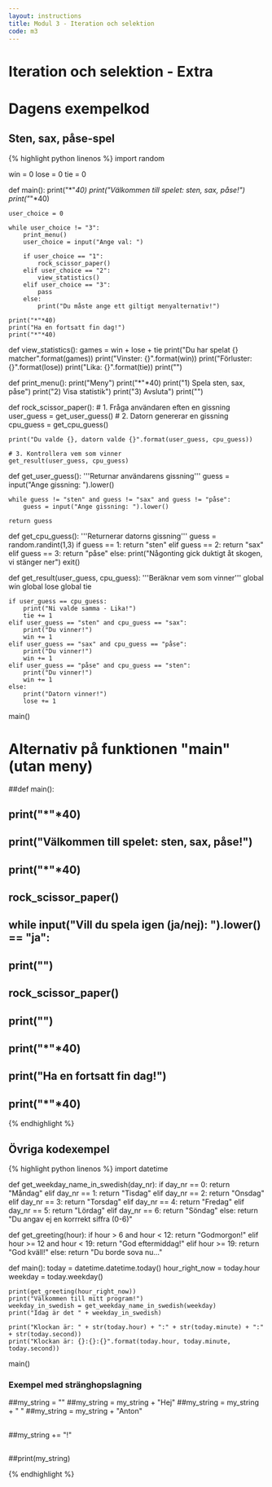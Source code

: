```yaml
---
layout: instructions
title: Modul 3 - Iteration och selektion
code: m3
---
```


# Iteration och selektion - Extra

# Dagens exempelkod

<!--Notera gärna hur funktionerna är kommenterade för enklare användning!-->

## Sten, sax, påse-spel

{% highlight python linenos %}
import random

win = 0
lose = 0
tie = 0

def main():
    print("*"*40)
    print("Välkommen till spelet: sten, sax, påse!")
    print("*"*40)

    user_choice = 0

    while user_choice != "3":
        print_menu()
        user_choice = input("Ange val: ")

        if user_choice == "1":
            rock_scissor_paper()
        elif user_choice == "2":
            view_statistics()
        elif user_choice == "3":
            pass
        else:
            print("Du måste ange ett giltigt menyalternativ!")

    print("*"*40)
    print("Ha en fortsatt fin dag!")
    print("*"*40)

def view_statistics():
    games = win + lose + tie
    print("Du har spelat {} matcher".format(games))
    print("Vinster: {}".format(win))
    print("Förluster: {}".format(lose))
    print("Lika: {}".format(tie))
    print("")

def print_menu():
    print("Meny")
    print("*"*40)
    print("1) Spela sten, sax, påse")
    print("2) Visa statistik")
    print("3) Avsluta")
    print("")

def rock_scissor_paper():
    # 1. Fråga användaren eften en gissning
    user_guess = get_user_guess()
    # 2. Datorn genererar en gissning
    cpu_guess = get_cpu_guess()

    print("Du valde {}, datorn valde {}".format(user_guess, cpu_guess))
    
    # 3. Kontrollera vem som vinner
    get_result(user_guess, cpu_guess)

def get_user_guess():
    '''Returnar användarens gissning'''
    guess = input("Ange gissning: ").lower()

    while guess != "sten" and guess != "sax" and guess != "påse":
        guess = input("Ange gissning: ").lower()  

    return guess

def get_cpu_guess():
    '''Returnerar datorns gissning'''
    guess = random.randint(1,3)
    if guess == 1:
        return "sten"
    elif guess == 2:
        return "sax"
    elif guess == 3:
        return "påse"
    else:
        print("Någonting gick duktigt åt skogen, vi stänger ner")
        exit()

def get_result(user_guess, cpu_guess):
    '''Beräknar vem som vinner'''
    global win
    global lose
    global tie

    if user_guess == cpu_guess:
        print("Ni valde samma - Lika!")
        tie += 1
    elif user_guess == "sten" and cpu_guess == "sax":
        print("Du vinner!")
        win += 1
    elif user_guess == "sax" and cpu_guess == "påse":
        print("Du vinner!")
        win += 1
    elif user_guess == "påse" and cpu_guess == "sten":
        print("Du vinner!")
        win += 1
    else:
        print("Datorn vinner!")
        lose += 1

main()


# Alternativ på funktionen "main" (utan meny)

##def main():
##    print("*"*40)
##    print("Välkommen till spelet: sten, sax, påse!")
##    print("*"*40)
##    rock_scissor_paper()
##
##    while input("Vill du spela igen (ja/nej): ").lower() == "ja":
##        print("")
##        rock_scissor_paper()
##        print("")
##
##    print("*"*40)
##    print("Ha en fortsatt fin dag!")
##    print("*"*40)
{% endhighlight %}

## Övriga kodexempel

{% highlight python linenos %}
import datetime

def get_weekday_name_in_swedish(day_nr):
    if day_nr == 0:
        return "Måndag"
    elif day_nr == 1:
        return "Tisdag"
    elif day_nr == 2:
        return "Onsdag"
    elif day_nr == 3:
        return "Torsdag"
    elif day_nr == 4:
        return "Fredag"
    elif day_nr == 5:
        return "Lördag"
    elif day_nr == 6:
        return "Söndag"
    else:
        return "Du angav ej en korrrekt siffra (0-6)"

def get_greeting(hour):
    if hour > 6 and hour < 12:
        return "Godmorgon!"
    elif hour >= 12 and hour < 19:
        return "God eftermiddag!"
    elif hour >= 19:
        return "God kväll!"
    else:
        return "Du borde sova nu..."

def main():
    today = datetime.datetime.today()
    hour_right_now = today.hour
    weekday = today.weekday()

    print(get_greeting(hour_right_now))
    print("Välkommen till mitt program!")
    weekday_in_swedish = get_weekday_name_in_swedish(weekday)
    print("Idag är det " + weekday_in_swedish)
    
    print("Klockan är: " + str(today.hour) + ":" + str(today.minute) + ":" + str(today.second))
    print("Klockan är: {}:{}:{}".format(today.hour, today.minute, today.second))
   

main()


### Exempel med stränghopslagning
##my_string = ""
##my_string = my_string + "Hej"
##my_string = my_string + " "
##my_string = my_string + "Anton"
##
##my_string += "!"
##
##print(my_string)

{% endhighlight %}
